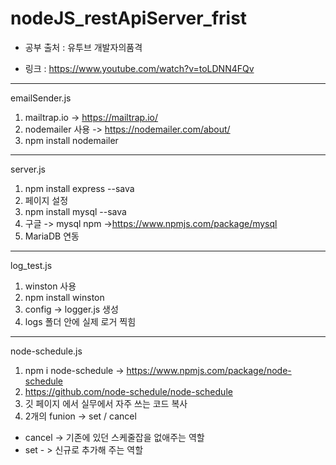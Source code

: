 # nodeJS_restApiServer_frist


- 공부 출처 : 유투브 개발자의품격

- 링크 : https://www.youtube.com/watch?v=toLDNN4FQv
---
emailSender.js

1. mailtrap.io -> https://mailtrap.io/
2. nodemailer 사용 -> https://nodemailer.com/about/
3. npm install nodemailer
---
server.js

1. npm install express --sava
2. 페이지 설정
3. npm install mysql --sava
4. 구글 -> mysql npm ->https://www.npmjs.com/package/mysql
5. MariaDB 연동
 ---
log_test.js 

1. winston 사용
2. npm install winston
3. config -> logger.js 생성
4. logs 폴더 안에 실제 로거 찍힘

---
node-schedule.js

1. npm i node-schedule -> https://www.npmjs.com/package/node-schedule
2. https://github.com/node-schedule/node-schedule
3. 깃 페이지 에서 실무에서 자주 쓰는 코드 복사 
4. 2개의 funion -> set / cancel
 - cancel -> 기존에 있던 스케줄잡을 없애주는 역할
 - set - > 신규로 추가해 주는 역할 
